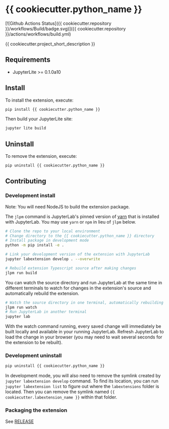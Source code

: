 # {{ cookiecutter.python_name }}

[![Github Actions Status]({{ cookiecutter.repository }}/workflows/Build/badge.svg)]({{ cookiecutter.repository }}/actions/workflows/build.yml)

{{ cookiecutter.project_short_description }}

## Requirements

* JupyterLite >= 0.1.0a10

## Install

To install the extension, execute:

```bash
pip install {{ cookiecutter.python_name }}
```

Then build your JupyterLite site:

```bash
jupyter lite build
```

## Uninstall

To remove the extension, execute:

```bash
pip uninstall {{ cookiecutter.python_name }}
```

## Contributing

### Development install

Note: You will need NodeJS to build the extension package.

The `jlpm` command is JupyterLab's pinned version of
[yarn](https://yarnpkg.com/) that is installed with JupyterLab. You may use
`yarn` or `npm` in lieu of `jlpm` below.

```bash
# Clone the repo to your local environment
# Change directory to the {{ cookiecutter.python_name }} directory
# Install package in development mode
python -m pip install -e .

# Link your development version of the extension with JupyterLab
jupyter labextension develop . --overwrite

# Rebuild extension Typescript source after making changes
jlpm run build
```

You can watch the source directory and run JupyterLab at the same time in different terminals to watch for changes in the extension's source and automatically rebuild the extension.

```bash
# Watch the source directory in one terminal, automatically rebuilding when needed
jlpm run watch
# Run JupyterLab in another terminal
jupyter lab
```

With the watch command running, every saved change will immediately be built locally and available in your running JupyterLab. Refresh JupyterLab to load the change in your browser (you may need to wait several seconds for the extension to be rebuilt).


### Development uninstall

```bash
pip uninstall {{ cookiecutter.python_name }}
```

In development mode, you will also need to remove the symlink created by `jupyter labextension develop`
command. To find its location, you can run `jupyter labextension list` to figure out where the `labextensions`
folder is located. Then you can remove the symlink named `{{ cookiecutter.labextension_name }}` within that folder.

### Packaging the extension

See [RELEASE](RELEASE.md)
